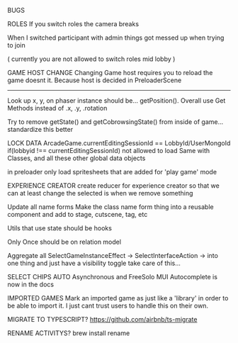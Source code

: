 BUGS

ROLES
  If you switch roles the camera breaks 

  When I switched participant with admin things got messed up when trying to join

  ( currently you are not allowed to switch roles mid lobby )

GAME HOST CHANGE
  Changing Game host requires you to reload the game doesnt it. Because host is decided in PreloaderScene

-----

Look up x, y, on phaser instance should be... getPosition(). Overall use Get Methods instead of .x, .y, .rotation

Try to remove getState() and getCobrowsingState() from inside of game... standardize this better

LOCK DATA
  ArcadeGame.currentEditingSessionId == LobbyId/UserMongoId
  if(lobbyid !== currentEditingSessionId) not allowed to load
  Same with Classes, and all these other global data objects

in preloader
  only load spritesheets that are added for 'play game' mode

EXPERIENCE CREATOR
  create reducer for experience creator so that we can at least change the selected is when we remove something

Update all name forms 
  Make the class name form thing into a reusable component and add to stage, cutscene, tag, etc

Utils that use state should be hooks

Only Once should be on relation model

Aggregate all SelectGameInstanceEffect -> SelectInterfaceAction -> into one thing and just have a visibility toggle take care of this...

SELECT CHIPS AUTO 
Asynchronous and FreeSolo MUI Autocomplete is now in the docs

IMPORTED GAMES
  Mark an imported game as just like a 'library' in order to be able to import it. I just cant trust users to handle this on their own. 

MIGRATE TO TYPESCRIPT?
  https://github.com/airbnb/ts-migrate

RENAME ACTIVITYS?
  brew install rename